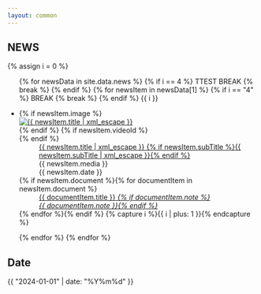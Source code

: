 ```yaml
---
layout: common
---
```


## NEWS

{% assign i = 0 %}

<ul>
{% for newsData in site.data.news %}
    {% if i == 4 %}
        TTEST BREAK
        {% break %}
    {% endif %}
    {% for newsItem in newsData[1] %}
        {% if i == "4" %}
            BREAK
            {% break %}
        {% endif %}
        {{ i }}
<li id="{{ newsItem.id }}">
    <dl>
        {% if newsItem.image %}<dt class="image">
            <a href="{{ newsItem.url }}" class="touch" target="_blank" rel="noopener">
                <img src="{{ newsItem.image | relative_url }}" alt="{{ newsItem.title | xml_escape }}">
            </a>
        </dt>{% endif %}
        {% if newsItem.videoId %}<dt class="newsRoomVideoWrap">
            <span class="newsRoomVideo youtubeEmbed" data-embed-id="{{ newsItem.videoId }}"><span id="{{ newsItem.videoId }}"></span></span>
        </dt>{% endif %}
        <dd class="title">
            <a href="{{ newsItem.url }}" target="_blank" rel="noopener">
                <span class="mainTitle">{{ newsItem.title | xml_escape }} <i class="fas fa-external-link-alt"></i></span>
                {% if newsItem.subTitle %}<span class="subTitle">{{ newsItem.subTitle | xml_escape }}</span>{% endif %}
            </a>
        </dd>
        <dd class="meta">
            <div class="media">
                <i class="far fa-sticky-note"></i> {{ newsItem.media }}
            </div>
            <div class="date">
                <i class="far fa-clock"></i> <time datetime="{{ newsItem.date }}">{{ newsItem.date }}</time>
            </div>
        </dd>
        {% if newsItem.document %}{% for documentItem in newsItem.document %}
        <dd class="document">
            <a href="{{ documentItem.url }}" target="_blank">
                <i class="fas fa-video"></i> {{ documentItem.title }} <i class="fas fa-external-link-alt">{% if documentItem.note %}<br>{{ documentItem.note }}{% endif %}</i>
            </a>
        </dd>
        {% endfor %}{% endif %}
        {% capture i %}{{ i | plus: 1 }}{% endcapture %}
    </dl>
</li>
    {% endfor %}
{% endfor %}
</ul>



## Date

{{ "2024-01-01" | date: "%Y%m%d" }}


